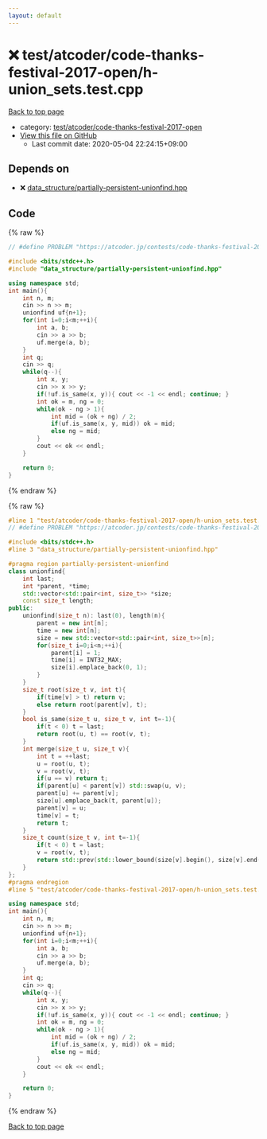 ```yaml
---
layout: default
---
```


<!-- mathjax config similar to math.stackexchange -->
<script type="text/javascript" async
  src="https://cdnjs.cloudflare.com/ajax/libs/mathjax/2.7.5/MathJax.js?config=TeX-MML-AM_CHTML">
</script>
<script type="text/x-mathjax-config">
  MathJax.Hub.Config({
    TeX: { equationNumbers: { autoNumber: "AMS" }},
    tex2jax: {
      inlineMath: [ ['$','$'] ],
      processEscapes: true
    },
    "HTML-CSS": { matchFontHeight: false },
    displayAlign: "left",
    displayIndent: "2em"
  });
</script>

<script type="text/javascript" src="https://cdnjs.cloudflare.com/ajax/libs/jquery/3.4.1/jquery.min.js"></script>
<script src="https://cdn.jsdelivr.net/npm/jquery-balloon-js@1.1.2/jquery.balloon.min.js" integrity="sha256-ZEYs9VrgAeNuPvs15E39OsyOJaIkXEEt10fzxJ20+2I=" crossorigin="anonymous"></script>
<script type="text/javascript" src="../../../../assets/js/copy-button.js"></script>
<link rel="stylesheet" href="../../../../assets/css/copy-button.css" />


# :x: test/atcoder/code-thanks-festival-2017-open/h-union_sets.test.cpp

<a href="../../../../index.html">Back to top page</a>

* category: <a href="../../../../index.html#1ad604b59ab5a4e81c3f55a21b409f92">test/atcoder/code-thanks-festival-2017-open</a>
* <a href="{{ site.github.repository_url }}/blob/master/test/atcoder/code-thanks-festival-2017-open/h-union_sets.test.cpp">View this file on GitHub</a>
    - Last commit date: 2020-05-04 22:24:15+09:00




## Depends on

* :x: <a href="../../../../library/data_structure/partially-persistent-unionfind.hpp.html">data_structure/partially-persistent-unionfind.hpp</a>


## Code

<a id="unbundled"></a>
{% raw %}
```cpp
// #define PROBLEM "https://atcoder.jp/contests/code-thanks-festival-2017-open/tasks/code_thanks_festival_2017_h"

#include <bits/stdc++.h>
#include "data_structure/partially-persistent-unionfind.hpp"

using namespace std;
int main(){
    int n, m;
    cin >> n >> m;
    unionfind uf{n+1};
    for(int i=0;i<m;++i){
        int a, b;
        cin >> a >> b;
        uf.merge(a, b);
    }
    int q;
    cin >> q;
    while(q--){
        int x, y;
        cin >> x >> y;
        if(!uf.is_same(x, y)){ cout << -1 << endl; continue; }
        int ok = m, ng = 0;
        while(ok - ng > 1){
            int mid = (ok + ng) / 2;
            if(uf.is_same(x, y, mid)) ok = mid;
            else ng = mid;
        }
        cout << ok << endl;
    }

    return 0;
}

```
{% endraw %}

<a id="bundled"></a>
{% raw %}
```cpp
#line 1 "test/atcoder/code-thanks-festival-2017-open/h-union_sets.test.cpp"
// #define PROBLEM "https://atcoder.jp/contests/code-thanks-festival-2017-open/tasks/code_thanks_festival_2017_h"

#include <bits/stdc++.h>
#line 3 "data_structure/partially-persistent-unionfind.hpp"

#pragma region partially-persistent-unionfind
class unionfind{
    int last;
    int *parent, *time;
    std::vector<std::pair<int, size_t>> *size;
    const size_t length;
public:
    unionfind(size_t n): last(0), length(n){
        parent = new int[n];
        time = new int[n];
        size = new std::vector<std::pair<int, size_t>>[n];
        for(size_t i=0;i<n;++i){
            parent[i] = 1;
            time[i] = INT32_MAX;
            size[i].emplace_back(0, 1);
        }
    }
    size_t root(size_t v, int t){
        if(time[v] > t) return v;
        else return root(parent[v], t);
    }
    bool is_same(size_t u, size_t v, int t=-1){
        if(t < 0) t = last;
        return root(u, t) == root(v, t);
    }
    int merge(size_t u, size_t v){
        int t = ++last;
        u = root(u, t);
        v = root(v, t);
        if(u == v) return t;
        if(parent[u] < parent[v]) std::swap(u, v);
        parent[u] += parent[v];
        size[u].emplace_back(t, parent[u]);
        parent[v] = u;
        time[v] = t;
        return t;
    }
    size_t count(size_t v, int t=-1){
        if(t < 0) t = last;
        v = root(v, t);
        return std::prev(std::lower_bound(size[v].begin(), size[v].end(), std::pair<int, size_t>{ t, length + 1 }))->second;
    }
};
#pragma endregion
#line 5 "test/atcoder/code-thanks-festival-2017-open/h-union_sets.test.cpp"

using namespace std;
int main(){
    int n, m;
    cin >> n >> m;
    unionfind uf{n+1};
    for(int i=0;i<m;++i){
        int a, b;
        cin >> a >> b;
        uf.merge(a, b);
    }
    int q;
    cin >> q;
    while(q--){
        int x, y;
        cin >> x >> y;
        if(!uf.is_same(x, y)){ cout << -1 << endl; continue; }
        int ok = m, ng = 0;
        while(ok - ng > 1){
            int mid = (ok + ng) / 2;
            if(uf.is_same(x, y, mid)) ok = mid;
            else ng = mid;
        }
        cout << ok << endl;
    }

    return 0;
}

```
{% endraw %}

<a href="../../../../index.html">Back to top page</a>

